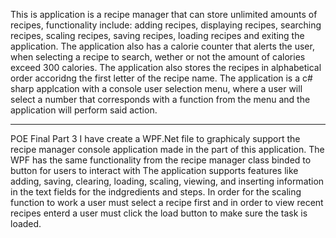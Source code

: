 This is application is a recipe manager that can store unlimited amounts of recipes, functionality include: adding recipes, displaying recipes, searching recipes, scaling recipes, saving recipes, loading recipes and exiting the application.
The application also has a calorie counter that alerts the user, when selecting a recipe to search, wether or not the amount of calories exceed 300 calories.
The application also stores the recipes in alphabetical order accoridng the first letter of the recipe name.
The application is a c# sharp applcation with a console user selection menu, where a user will select a number that corresponds with a function from the menu and the application will perform said action.

-----------------------------------------------------------------------------------------------------------------
POE Final Part 3
I have create a WPF.Net file to graphicaly support the recipe manager console application made in the part of this application.
The WPF has the same functionality from the recipe manager class binded to button for users to interact with
The application supports features like adding, saving, clearing, loading, scaling, viewing, and inserting information in the text fields for the indgredients and steps.
In order for the scaling function to work a user must select a recipe first and in order to view recent recipes enterd a user must click the load button to make sure the task is loaded.
